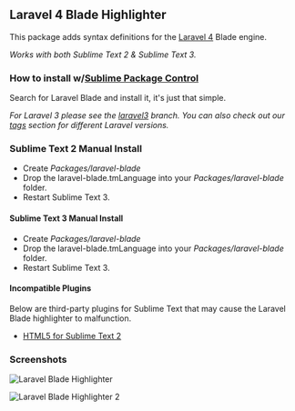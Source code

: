 ## Laravel 4 Blade Highlighter

This package adds syntax definitions for the [Laravel 4](http://www.laravel.com) Blade engine.

*Works with both Sublime Text 2 & Sublime Text 3.*

### How to install w/[Sublime Package Control](http://wbond.net/sublime_packages/package_control)

Search for Laravel Blade and install it, it's just that simple.

*For Laravel 3 please see the [laravel3](https://github.com/Medalink/laravel-blade/tree/laravel3) branch.*
*You can also check out our [tags](https://github.com/Medalink/laravel-blade/tags) section for different Laravel versions.*

### Sublime Text 2 Manual Install

* Create *Packages/laravel-blade*
* Drop the laravel-blade.tmLanguage into your *Packages/laravel-blade* folder.
* Restart Sublime Text 3.

#### Sublime Text 3 Manual Install

* Create *Packages/laravel-blade*
* Drop the laravel-blade.tmLanguage into your *Packages/laravel-blade* folder.
* Restart Sublime Text 3.

#### Incompatible Plugins

Below are third-party plugins for Sublime Text that may cause the Laravel Blade highlighter to malfunction.

* [HTML5 for Sublime Text 2](https://github.com/mrmartineau/HTML5)

### Screenshots

![Laravel Blade Highlighter](http://tge-studio.com/blade/bladehighlighter.png "Laravel Blade Highlighter")

![Laravel Blade Highlighter 2](http://tge-studio.com/blade/bladehighlighter-more.png "Laravel Blade Highlighter 2")
